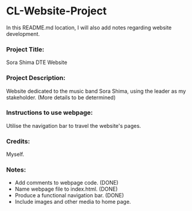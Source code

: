 # CL-Website-Project

In this README.md location, I will also add notes regarding website development.

### Project Title: 
Sora Shima DTE Website

### Project Description:
Website dedicated to the music band Sora Shima, using the leader as my stakeholder. (More details to be determined)

### Instructions to use webpage:
Utilise the navigation bar to travel the website's pages.

### Credits: 
Myself.

### Notes:
- Add comments to webpage code. (DONE)
- Name webpage file to index.html. (DONE)
- Produce a functional navigation bar. (DONE)
- Include images and other media to home page.
